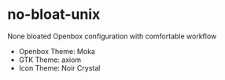 no-bloat-unix
=============

None bloated Openbox configuration with comfortable workflow 



* Openbox Theme: Moka
* GTK Theme: axiom
* Icon Theme: Noir Crystal

